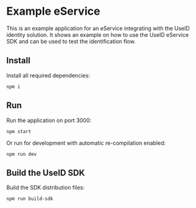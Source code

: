 # Example eService 

This is an example application for an eService integrating with the UseID identity solution. It shows an example 
on how to use the UseID eService SDK and can be used to test the identification flow. 

## Install

Install all required dependencies:
```
npm i
```

## Run

Run the application on port 3000:
```
npm start
```

Or run for development with automatic re-compilation enabled:
```
npm run dev
```

## Build the UseID SDK

Build the SDK distribution files:
```
npm run build-sdk
```

